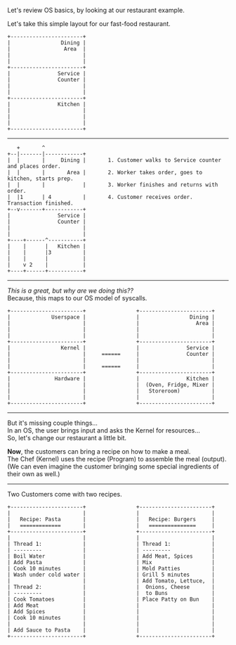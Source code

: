 Let's review OS basics, by looking at our restaurant example.

Let's take this simple layout for our fast-food restaurant.  

    +-----------------------+
    |                Dining |
    |                 Area  |
    |                       |
    |                       |
    +-----------------------+
    |               Service |
    |               Counter |
    |                       |
    |                       |
    +-----------------------+
    |               Kitchen |
    |                       |
    |                       |
    |                       |
    +-----------------------+

---

       +       ^
    +--|-------|------------+
    |  |       |     Dining |       1. Customer walks to Service counter and places order.
    |  |       |       Area |       2. Worker takes order, goes to kitchen, starts prep.
    |  |       |            |       3. Worker finishes and returns with order.
    |  |1      | 4          |       4. Customer receives order. Transaction finished.
    +--v-------+------------+
    |               Service |
    |               Counter |
    |                       |
    |                       |
    +----+------^-----------+
    |    |      |   Kitchen |
    |    |      |3          |
    |    |      |           |
    |    v 2    |           |
    +----+------+-----------+

---

_This is a great, but why are we doing this??_   
Because, this maps to our OS model of syscalls.

    +-----------------------+                +-----------------------+
    |             Userspace |                |                Dining |
    |                       |                |                  Area |
    |                       |                |                       |
    |                       |                |                       |
    +-----------------------+                +-----------------------+
    |                Kernel |                |               Service |
    |                       |     ======     |               Counter |
    |                       |                |                       |
    |                       |     ======     |                       |
    +-----------------------+                +-----------------------+
    |              Hardware |                |               Kitchen |
    |                       |                |  (Oven, Fridge, Mixer |
    |                       |                |   Storeroom)          |
    |                       |                |                       |
    +-----------------------+                +-----------------------+

---

But it's missing couple things...   
In an OS, the user brings input and asks the Kernel for resources...   
So, let's change our restaurant a little bit.   

__Now__, the customers can bring a recipe on how to make a meal.    
The Chef (Kernel) uses the recipe (Program) to assemble the meal (output).  
(We can even imagine the customer bringing some special ingredients of their own as well.)  

---
Two Customers come with two recipes.   

    +-----------------------+                +-----------------------+
    |                       |                |                       | 
    |   Recipe: Pasta       |                |   Recipe: Burgers     |
    |   =============       |                |   ===============     | 
    +-----------------------+                +-----------------------+
    |                       |                |                       | 
    | Thread 1:             |                | Thread 1:             |
    | ---------             |                | ---------             |
    | Boil Water            |                | Add Meat, Spices      |
    | Add Pasta             |                | Mix                   |
    | Cook 10 minutes       |                | Mold Patties          |
    | Wash under cold water |                | Grill 5 minutes       |
    |                       |                | Add Tomato, Lettuce,  |
    | Thread 2:             |                |  Onions, Cheese       |
    | ---------             |                |  to Buns              | 
    | Cook Tomatoes         |                | Place Patty on Bun    | 
    | Add Meat              |                |                       | 
    | Add Spices            |                |                       | 
    | Cook 10 minutes       |                |                       |     
    |                       |                |                       | 
    | Add Sauce to Pasta    |                |                       | 
    +-----------------------+                +-----------------------+




